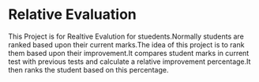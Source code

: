 # Relative Evaluation

This Project is for Realtive Evalution for stuedents.Normally students are ranked based upon their current marks.The idea of this project is to rank them based upon their improvement.It compares student marks in current test with previous tests and calculate a relative improvement percentage.It then ranks the student based on this percentage.

